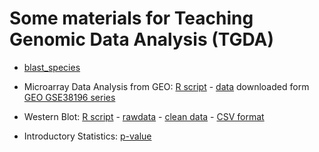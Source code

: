 Some materials for Teaching Genomic Data Analysis (TGDA)
========================================================

- [blast_species](blast_species/blast_practical_species.html)

- Microarray Data Analysis from GEO: [R script](microarray/microarray_analysis.r) - [data](microarray/datos/GSE38196_series_matrix.txt) downloaded form [GEO GSE38196 series](http://www.ncbi.nlm.nih.gov/geo/query/acc.cgi?acc=GSE38196)

- Western Blot: [R script](western/analysis_western.r) - [rawdata](western/datos/cuantificaciones_originales.xlsx) - [clean data](western/datos/cuantificaciones_modificadas.xlsx) - [CSV format](western/datos/csvs.zip)

- Introductory Statistics: [p-value](statistical_testing/ttest.r)
